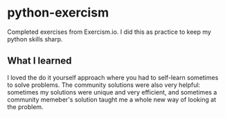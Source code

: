 # python-exercism
Completed exercises from Exercism.io. I did this as practice to keep my python skills sharp.

## What I learned
I loved the do it yourself approach where you had to self-learn sometimes to solve problems. The community solutions were also very helpful: sometimes my solutions were unique and very efficient, and sometimes a community memeber's solution taught me a whole new way of looking at the problem.
